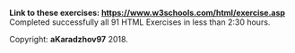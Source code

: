 <b>Link to these exercises: https://www.w3schools.com/html/exercise.asp</b>
Completed successfully all 91 HTML Exercises in less than 2:30 hours.

Copyright: <b>aKaradzhov97</b> 2018.
